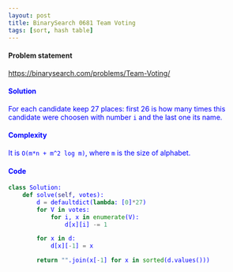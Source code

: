 ```yaml
---
layout: post
title: BinarySearch 0681 Team Voting
tags: [sort, hash table]
---
```


#### Problem statement

<a href="https://binarysearch.com/problems/Team-Voting/"> <font color = blue>https://binarysearch.com/problems/Team-Voting/

#### Solution
For each candidate keep 27 places: first 26 is how many times this candidate were choosen with number `i` and the last one its name.

#### Complexity
It is `O(m*n + m^2 log m)`, where `m` is the size of alphabet.

#### Code
```python
class Solution:
    def solve(self, votes):
        d = defaultdict(lambda: [0]*27)
        for V in votes:
            for i, x in enumerate(V):
                d[x][i] -= 1

        for x in d:
            d[x][-1] = x

        return "".join(x[-1] for x in sorted(d.values()))
```
